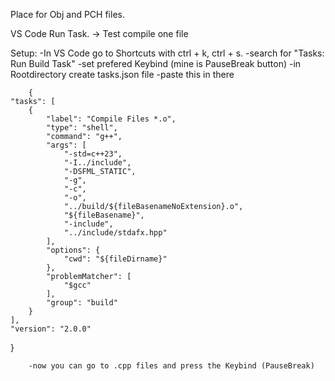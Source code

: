 Place for Obj and PCH files. 

VS Code Run Task.
-> Test compile one file

Setup:  -In VS Code go to Shortcuts with ctrl + k, ctrl + s.
        -search for "Tasks: Run Build Task"
        -set prefered Keybind (mine is PauseBreak button)
        -in Rootdirectory create tasks.json file
        -paste this in there

        {
    "tasks": [
        {
            "label": "Compile Files *.o",
            "type": "shell",
            "command": "g++",
            "args": [
                "-std=c++23",
                "-I../include",
                "-DSFML_STATIC",
                "-g",
                "-c",
                "-o",
                "../build/${fileBasenameNoExtension}.o",
                "${fileBasename}",
                "-include",
                "../include/stdafx.hpp"
            ],
            "options": {
                "cwd": "${fileDirname}"
            },
            "problemMatcher": [
                "$gcc"
            ],
            "group": "build"
        }
    ],
    "version": "2.0.0"
}

        -now you can go to .cpp files and press the Keybind (PauseBreak)